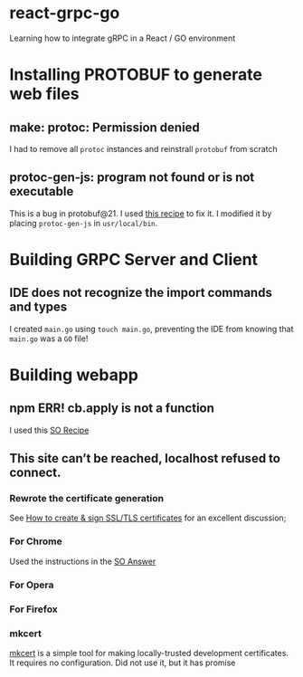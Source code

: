 # react-grpc-go
Learning how to integrate gRPC in a React / GO environment

# Installing PROTOBUF to generate web files
## make: protoc: Permission denied
I had to remove all `protoc` instances and reinstrall `protobuf` from scratch

## protoc-gen-js: program not found or is not executable
This is a bug in protobuf@21. I used [this recipe](https://github.com/protocolbuffers/protobuf-javascript/issues/127#issuecomment-1204202870) to fix it. I modified it by  placing `protoc-gen-js` in `usr/local/bin`.

# Building GRPC Server and Client 
## IDE does not recognize the import commands and types
I created `main.go` using `touch main.go`, preventing the IDE from knowing that `main.go` was a `GO` file!

# Building webapp
## npm ERR! cb.apply is not a function
I used this [SO Recipe](https://stackoverflow.com/questions/53657920/i-cant-install-react-using-npx-create-react-app)

## This site can’t be reached, localhost refused to connect.
### Rewrote the certificate generation
See [How to create & sign SSL/TLS certificates](https://dev.to/techschoolguru/how-to-create-sign-ssl-tls-certificates-2aai) for an excellent discussion;
### For Chrome
Used the instructions in the [SO Answer](https://stackoverflow.com/questions/7580508/getting-chrome-to-accept-self-signed-localhost-certificate)
### For Opera
### For Firefox
### mkcert
[mkcert](https://github.com/FiloSottile/mkcert) is a simple tool for making locally-trusted development certificates. It requires no configuration. Did not use it, but it has promise